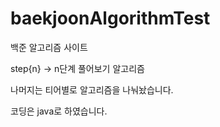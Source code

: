 # baekjoonAlgorithmTest    

백준 알고리즘 사이트

step{n} -> n단계 풀어보기 알고리즘   

나머지는 티어별로 알고리즘을 나눠놨습니다.

코딩은 java로 하였습니다.
